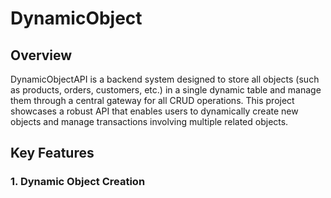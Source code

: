 # DynamicObject

## Overview

DynamicObjectAPI is a backend system designed to store all objects (such as products, orders, customers, etc.) in a single dynamic table and manage them through a central gateway for all CRUD operations. This project showcases a robust API that enables users to dynamically create new objects and manage transactions involving multiple related objects.

## Key Features 

### 1. Dynamic Object Creation
